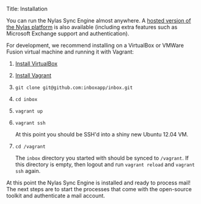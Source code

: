 Title: Installation

You can run the Nylas Sync Engine almost anywhere. A [hosted version of the Nylas platform](https://www.nylas.com) is also available (including extra features such as Microsoft Exchange support and authentication).

For development, we recommend installing on a VirtualBox or VMWare Fusion virtual machine and running it with Vagrant:

1. [Install VirtualBox](https://www.virtualbox.org/wiki/Downloads)

2. [Install Vagrant](http://www.vagrantup.com/downloads.html)

3. `git clone git@github.com:inboxapp/inbox.git`

4. `cd inbox`

5. `vagrant up`

6. `vagrant ssh`

    At this point you should be SSH'd into a shiny new Ubuntu 12.04 VM.

7. `cd /vagrant`

    The `inbox` directory you started with should be synced to `/vagrant`. If this directory is empty, then logout and run `vagrant reload` and `vagrant ssh` again.

At this point the Nylas Sync Engine is installed and ready to process mail! The next steps are to start the processes that come with the open-source toolkit and authenticate a mail account.
